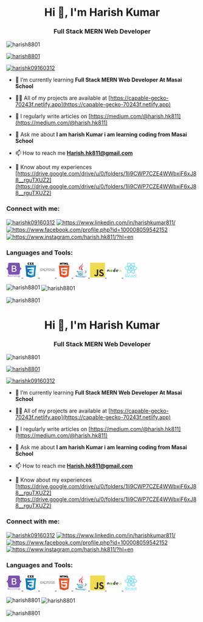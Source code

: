 <h1 align="center">Hi 👋, I'm Harish Kumar</h1>
<h3 align="center">Full Stack MERN Web Developer</h3>

<p align="left"> <img src="https://komarev.com/ghpvc/?username=harish8801&label=Profile%20views&color=0e75b6&style=flat" alt="harish8801" /> </p>

<p align="left"> <a href="https://github.com/ryo-ma/github-profile-trophy"><img src="https://github-profile-trophy.vercel.app/?username=harish8801" alt="harish8801" /></a> </p>

<p align="left"> <a href="https://twitter.com/harishk09160312" target="blank"><img src="https://img.shields.io/twitter/follow/harishk09160312?logo=twitter&style=for-the-badge" alt="harishk09160312" /></a> </p>

- 🌱 I’m currently learning **Full Stack MERN Web Developer At Masai School**

- 👨‍💻 All of my projects are available at [https://capable-gecko-70243f.netlify.app](https://capable-gecko-70243f.netlify.app)

- 📝 I regularly write articles on [https://medium.com/@harish.hk811](https://medium.com/@harish.hk811)

- 💬 Ask me about **I am harish Kumar i am learning coding from Masai School**

- 📫 How to reach me **Harish.hk811@gmail.com**

- 📄 Know about my experiences [https://drive.google.com/drive/u/0/folders/1Ii9CWP7CZE4WWbxiF6xJ88__rguTXUZ2](https://drive.google.com/drive/u/0/folders/1Ii9CWP7CZE4WWbxiF6xJ88__rguTXUZ2)

<h3 align="left">Connect with me:</h3>
<p align="left">
<a href="https://twitter.com/harishk09160312" target="blank"><img align="center" src="https://raw.githubusercontent.com/rahuldkjain/github-profile-readme-generator/master/src/images/icons/Social/twitter.svg" alt="harishk09160312" height="30" width="40" /></a>
<a href="https://linkedin.com/in/https://www.linkedin.com/in/harishkumar811/" target="blank"><img align="center" src="https://raw.githubusercontent.com/rahuldkjain/github-profile-readme-generator/master/src/images/icons/Social/linked-in-alt.svg" alt="https://www.linkedin.com/in/harishkumar811/" height="30" width="40" /></a>
<a href="https://fb.com/https://www.facebook.com/profile.php?id=100008059542152" target="blank"><img align="center" src="https://raw.githubusercontent.com/rahuldkjain/github-profile-readme-generator/master/src/images/icons/Social/facebook.svg" alt="https://www.facebook.com/profile.php?id=100008059542152" height="30" width="40" /></a>
<a href="https://instagram.com/https://www.instagram.com/harish.hk811/?hl=en" target="blank"><img align="center" src="https://raw.githubusercontent.com/rahuldkjain/github-profile-readme-generator/master/src/images/icons/Social/instagram.svg" alt="https://www.instagram.com/harish.hk811/?hl=en" height="30" width="40" /></a>
</p>

<h3 align="left">Languages and Tools:</h3>
<p align="left"> <a href="https://getbootstrap.com" target="_blank" rel="noreferrer"> <img src="https://raw.githubusercontent.com/devicons/devicon/master/icons/bootstrap/bootstrap-plain-wordmark.svg" alt="bootstrap" width="40" height="40"/> </a> <a href="https://www.w3schools.com/css/" target="_blank" rel="noreferrer"> <img src="https://raw.githubusercontent.com/devicons/devicon/master/icons/css3/css3-original-wordmark.svg" alt="css3" width="40" height="40"/> </a> <a href="https://expressjs.com" target="_blank" rel="noreferrer"> <img src="https://raw.githubusercontent.com/devicons/devicon/master/icons/express/express-original-wordmark.svg" alt="express" width="40" height="40"/> </a> <a href="https://www.w3.org/html/" target="_blank" rel="noreferrer"> <img src="https://raw.githubusercontent.com/devicons/devicon/master/icons/html5/html5-original-wordmark.svg" alt="html5" width="40" height="40"/> </a> <a href="https://www.java.com" target="_blank" rel="noreferrer"> <img src="https://raw.githubusercontent.com/devicons/devicon/master/icons/java/java-original.svg" alt="java" width="40" height="40"/> </a> <a href="https://developer.mozilla.org/en-US/docs/Web/JavaScript" target="_blank" rel="noreferrer"> <img src="https://raw.githubusercontent.com/devicons/devicon/master/icons/javascript/javascript-original.svg" alt="javascript" width="40" height="40"/> </a> <a href="https://nodejs.org" target="_blank" rel="noreferrer"> <img src="https://raw.githubusercontent.com/devicons/devicon/master/icons/nodejs/nodejs-original-wordmark.svg" alt="nodejs" width="40" height="40"/> </a> <a href="https://reactjs.org/" target="_blank" rel="noreferrer"> <img src="https://raw.githubusercontent.com/devicons/devicon/master/icons/react/react-original-wordmark.svg" alt="react" width="40" height="40"/> </a> </p>

<p><img align="left" src="https://github-readme-stats.vercel.app/api/top-langs?username=harish8801&show_icons=true&locale=en&layout=compact" alt="harish8801" /></p>

<p>&nbsp;<img align="center" src="https://github-readme-stats.vercel.app/api?username=harish8801&show_icons=true&locale=en" alt="harish8801" /></p>

<p><img align="center" src="https://github-readme-streak-stats.herokuapp.com/?user=harish8801&" alt="harish8801" /></p>
<h1 align="center">Hi 👋, I'm Harish Kumar</h1>
<h3 align="center">Full Stack MERN Web Developer</h3>

<p align="left"> <img src="https://komarev.com/ghpvc/?username=harish8801&label=Profile%20views&color=0e75b6&style=flat" alt="harish8801" /> </p>

<p align="left"> <a href="https://github.com/ryo-ma/github-profile-trophy"><img src="https://github-profile-trophy.vercel.app/?username=harish8801" alt="harish8801" /></a> </p>

<p align="left"> <a href="https://twitter.com/harishk09160312" target="blank"><img src="https://img.shields.io/twitter/follow/harishk09160312?logo=twitter&style=for-the-badge" alt="harishk09160312" /></a> </p>

- 🌱 I’m currently learning **Full Stack MERN Web Developer At Masai School**

- 👨‍💻 All of my projects are available at [https://capable-gecko-70243f.netlify.app](https://capable-gecko-70243f.netlify.app)

- 📝 I regularly write articles on [https://medium.com/@harish.hk811](https://medium.com/@harish.hk811)

- 💬 Ask me about **I am harish Kumar i am learning coding from Masai School**

- 📫 How to reach me **Harish.hk811@gmail.com**

- 📄 Know about my experiences [https://drive.google.com/drive/u/0/folders/1Ii9CWP7CZE4WWbxiF6xJ88__rguTXUZ2](https://drive.google.com/drive/u/0/folders/1Ii9CWP7CZE4WWbxiF6xJ88__rguTXUZ2)

<h3 align="left">Connect with me:</h3>
<p align="left">
<a href="https://twitter.com/harishk09160312" target="blank"><img align="center" src="https://raw.githubusercontent.com/rahuldkjain/github-profile-readme-generator/master/src/images/icons/Social/twitter.svg" alt="harishk09160312" height="30" width="40" /></a>
<a href="https://linkedin.com/in/https://www.linkedin.com/in/harishkumar811/" target="blank"><img align="center" src="https://raw.githubusercontent.com/rahuldkjain/github-profile-readme-generator/master/src/images/icons/Social/linked-in-alt.svg" alt="https://www.linkedin.com/in/harishkumar811/" height="30" width="40" /></a>
<a href="https://fb.com/https://www.facebook.com/profile.php?id=100008059542152" target="blank"><img align="center" src="https://raw.githubusercontent.com/rahuldkjain/github-profile-readme-generator/master/src/images/icons/Social/facebook.svg" alt="https://www.facebook.com/profile.php?id=100008059542152" height="30" width="40" /></a>
<a href="https://instagram.com/https://www.instagram.com/harish.hk811/?hl=en" target="blank"><img align="center" src="https://raw.githubusercontent.com/rahuldkjain/github-profile-readme-generator/master/src/images/icons/Social/instagram.svg" alt="https://www.instagram.com/harish.hk811/?hl=en" height="30" width="40" /></a>
</p>

<h3 align="left">Languages and Tools:</h3>
<p align="left"> <a href="https://getbootstrap.com" target="_blank" rel="noreferrer"> <img src="https://raw.githubusercontent.com/devicons/devicon/master/icons/bootstrap/bootstrap-plain-wordmark.svg" alt="bootstrap" width="40" height="40"/> </a> <a href="https://www.w3schools.com/css/" target="_blank" rel="noreferrer"> <img src="https://raw.githubusercontent.com/devicons/devicon/master/icons/css3/css3-original-wordmark.svg" alt="css3" width="40" height="40"/> </a> <a href="https://expressjs.com" target="_blank" rel="noreferrer"> <img src="https://raw.githubusercontent.com/devicons/devicon/master/icons/express/express-original-wordmark.svg" alt="express" width="40" height="40"/> </a> <a href="https://www.w3.org/html/" target="_blank" rel="noreferrer"> <img src="https://raw.githubusercontent.com/devicons/devicon/master/icons/html5/html5-original-wordmark.svg" alt="html5" width="40" height="40"/> </a> <a href="https://www.java.com" target="_blank" rel="noreferrer"> <img src="https://raw.githubusercontent.com/devicons/devicon/master/icons/java/java-original.svg" alt="java" width="40" height="40"/> </a> <a href="https://developer.mozilla.org/en-US/docs/Web/JavaScript" target="_blank" rel="noreferrer"> <img src="https://raw.githubusercontent.com/devicons/devicon/master/icons/javascript/javascript-original.svg" alt="javascript" width="40" height="40"/> </a> <a href="https://nodejs.org" target="_blank" rel="noreferrer"> <img src="https://raw.githubusercontent.com/devicons/devicon/master/icons/nodejs/nodejs-original-wordmark.svg" alt="nodejs" width="40" height="40"/> </a> <a href="https://reactjs.org/" target="_blank" rel="noreferrer"> <img src="https://raw.githubusercontent.com/devicons/devicon/master/icons/react/react-original-wordmark.svg" alt="react" width="40" height="40"/> </a> </p>

<p><img align="left" src="https://github-readme-stats.vercel.app/api/top-langs?username=harish8801&show_icons=true&locale=en&layout=compact" alt="harish8801" /></p>

<p>&nbsp;<img align="center" src="https://github-readme-stats.vercel.app/api?username=harish8801&show_icons=true&locale=en" alt="harish8801" /></p>

<p><img align="center" src="https://github-readme-streak-stats.herokuapp.com/?user=harish8801&" alt="harish8801" /></p>
